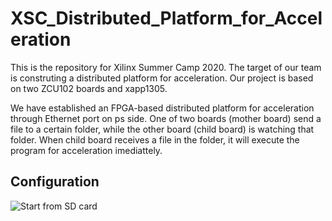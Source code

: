 # XSC_Distributed_Platform_for_Acceleration
This is the repository for Xilinx Summer Camp 2020.
The target of our team is construting a distributed platform for acceleration.
Our project is based on two ZCU102 boards and xapp1305.

We have established an FPGA-based distributed platform for acceleration through Ethernet port on ps side.
One of two boards (mother board) send a file to a certain folder, while the other board (child board) is watching that folder. 
When child board receives a file in the folder, it will execute the program for acceleration imediattely.

## Configuration
![Start from SD card]()
